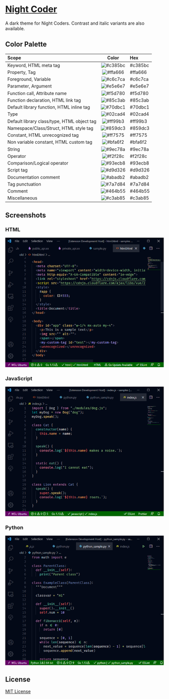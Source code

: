 # [Night Coder](https://marketplace.visualstudio.com/items?itemName=a5hk.night-coder)

A dark theme for Night Coders. Contrast and italic variants are also available.

## Color Palette

| Scope                                         | Color                                                     | Hex     |
|:----------------------------------------------|:---------------------------------------------------------:|:--------|
| Keyword, HTML meta tag                        | ![#c385bc](https://via.placeholder.com/23/c385bc/?text=+) | #c385bc |
| Property, Tag                                 | ![#ffa666](https://via.placeholder.com/23/ffa666/?text=+) | #ffa666 |
| Foreground, Variable                          | ![#c6c7ca](https://via.placeholder.com/23/c6c7ca/?text=+) | #c6c7ca |
| Parameter, Argument                           | ![#e5e6e7](https://via.placeholder.com/23/e5e6e7/?text=+) | #e5e6e7 |
| Function call, Attribute name                 | ![#f5d780](https://via.placeholder.com/23/f5d780/?text=+) | #f5d780 |
| Function declaration, HTML link tag           | ![#85c3ab](https://via.placeholder.com/23/85c3ab/?text=+) | #85c3ab |
| Default library function, HTML inline tag     | ![#70dbc1](https://via.placeholder.com/23/70dbc1/?text=+) | #70dbc1 |
| Type                                          | ![#02cad4](https://via.placeholder.com/23/02cad4/?text=+) | #02cad4 |
| Default library class/type, HTML object tag   | ![#ff99b3](https://via.placeholder.com/23/ff99b3/?text=+) | #ff99b3 |
| Namespace/Class/Struct, HTML style tag        | ![#859dc3](https://via.placeholder.com/23/859dc3/?text=+) | #859dc3 |
| Constant, HTML unrecognized tag               | ![#ff7575](https://via.placeholder.com/23/ff7575/?text=+) | #ff7575 |
| Non variable constant, HTML custom tag        | ![#bfa6f2](https://via.placeholder.com/23/bfa6f2/?text=+) | #bfa6f2 |
| String                                        | ![#9ec78a](https://via.placeholder.com/23/9ec78a/?text=+) | #9ec78a |
| Operator                                      | ![#f2f28c](https://via.placeholder.com/23/f2f28c/?text=+) | #f2f28c |
| Comparison/Logical operator                   | ![#93ecb8](https://via.placeholder.com/23/93ecb8/?text=+) | #93ecb8 |
| Script tag                                    | ![#d9d326](https://via.placeholder.com/23/d9d326/?text=+) | #d9d326 |
| Documentation comment                         | ![#abadb2](https://via.placeholder.com/23/abadb2/?text=+) | #abadb2 |
| Tag punctuation                               | ![#7a7d84](https://via.placeholder.com/23/7a7d84/?text=+) | #7a7d84 |
| Comment                                       | ![#464b55](https://via.placeholder.com/23/464b55/?text=+) | #464b55 |
| Miscellaneous                                 | ![#c3ab85](https://via.placeholder.com/23/c3ab85/?text=+) | #c3ab85 |

## Screenshots

### HTML

![html](screenshot/html.png)

### JavaScript

![javascript](screenshot/javascript.png)

### Python

![python](screenshot/python.png)

## License

[MIT License](LICENSE)

